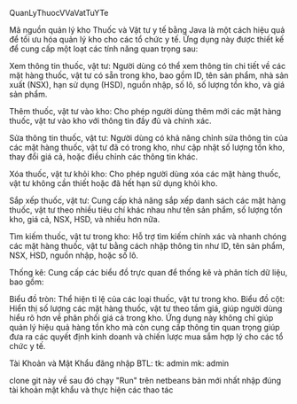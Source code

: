 QuanLyThuocVVaVatTuYTe

Mã nguồn quản lý kho Thuốc và Vật tư y tế bằng Java là một cách hiệu quả để tối ưu hóa quản lý kho cho các tổ chức y tế. Ứng dụng này được thiết kế để cung cấp một loạt các tính năng quan trọng sau:

Xem thông tin thuốc, vật tư: Người dùng có thể xem thông tin chi tiết về các mặt hàng thuốc, vật tư có sẵn trong kho, bao gồm ID, tên sản phẩm, nhà sản xuất (NSX), hạn sử dụng (HSD), nguồn nhập, số lô, số lượng tồn kho, và giá sản phẩm.

Thêm thuốc, vật tư vào kho: Cho phép người dùng thêm mới các mặt hàng thuốc, vật tư vào kho với thông tin đầy đủ và chính xác.

Sửa thông tin thuốc, vật tư: Người dùng có khả năng chỉnh sửa thông tin của các mặt hàng thuốc, vật tư đã có trong kho, như cập nhật số lượng tồn kho, thay đổi giá cả, hoặc điều chỉnh các thông tin khác.

Xóa thuốc, vật tư khỏi kho: Cho phép người dùng xóa các mặt hàng thuốc, vật tư không cần thiết hoặc đã hết hạn sử dụng khỏi kho.

Sắp xếp thuốc, vật tư: Cung cấp khả năng sắp xếp danh sách các mặt hàng thuốc, vật tư theo nhiều tiêu chí khác nhau như tên sản phẩm, số lượng tồn kho, giá cả, NSX, HSD, và nhiều hơn nữa.

Tìm kiếm thuốc, vật tư trong kho: Hỗ trợ tìm kiếm chính xác và nhanh chóng các mặt hàng thuốc, vật tư bằng cách nhập thông tin như ID, tên sản phẩm, NSX, HSD, nguồn nhập, hoặc số lô.

Thống kê: Cung cấp các biểu đồ trực quan để thống kê và phân tích dữ liệu, bao gồm:

Biểu đồ tròn: Thể hiện tỉ lệ của các loại thuốc, vật tư trong kho.
Biểu đồ cột: Hiển thị số lượng các mặt hàng thuốc, vật tư theo tầm giá, giúp người dùng hiểu rõ hơn về phân phối giá cả trong kho.
Ứng dụng này không chỉ giúp quản lý hiệu quả hàng tồn kho mà còn cung cấp thông tin quan trọng giúp đưa ra các quyết định kinh doanh và chiến lược mua sắm hợp lý cho các tổ chức y tế.

Tài Khoản và Mật Khẩu đăng nhập BTL: 
tk: admin
mk: admin

clone git này về sau đó chạy "Run" trên netbeans bản mới nhất nhập đúng tài khoản mật khẩu và thực hiện các thao tác

